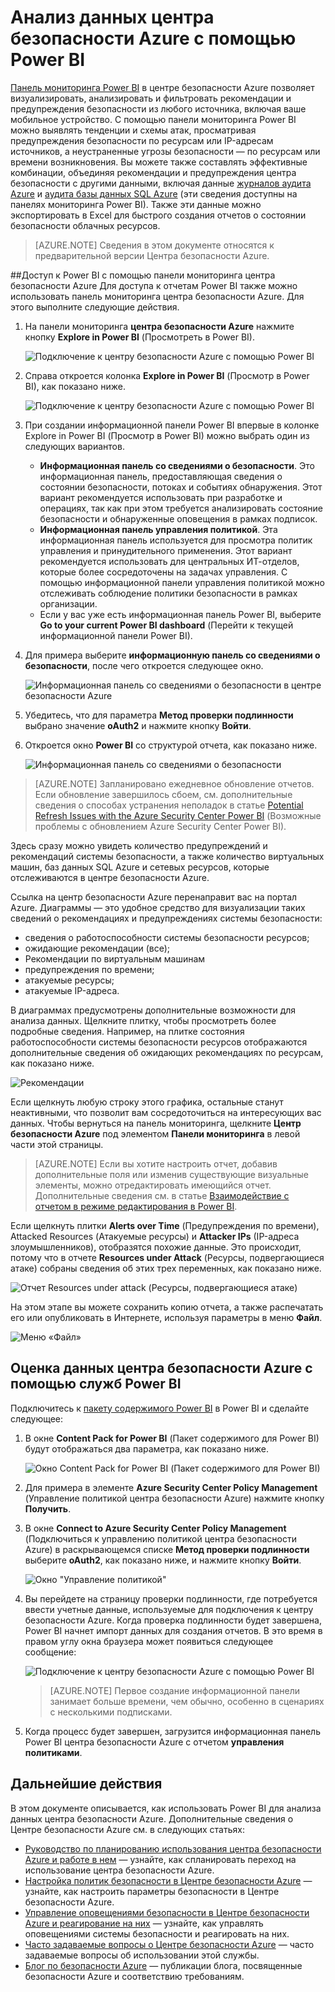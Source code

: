 <properties
   pageTitle="Анализ данных центра безопасности Azure с помощью Power BI | Microsoft Azure"
   description="Пакет содержимого центра безопасности Azure для Power BI позволяет легко обнаруживать предупреждения и рекомендации системы безопасности, а также информацию об атакуемых ресурсах и тенденциях на основе набора данных, созданного для ваших отчетов."
   services="security-center"
   documentationCenter="na"
   authors="YuriDio"
   manager="swadhwa"
   editor=""/>

<tags
   ms.service="security-center"
   ms.devlang="na"
   ms.topic="hero-article"
   ms.tgt_pltfrm="na"
   ms.workload="na"
   ms.date="06/03/2016"
   ms.author="yurid"/>

# Анализ данных центра безопасности Azure с помощью Power BI
[Панель мониторинга Power BI](http://aka.ms/azure-security-center-power-bi) в центре безопасности Azure позволяет визуализировать, анализировать и фильтровать рекомендации и предупреждения безопасности из любого источника, включая ваше мобильное устройство. С помощью панели мониторинга Power BI можно выявлять тенденции и схемы атак, просматривая предупреждения безопасности по ресурсам или IP-адресам источников, а неустраненные угрозы безопасности — по ресурсам или времени возникновения. Вы можете также составлять эффективные комбинации, объединяя рекомендации и предупреждения центра безопасности с другими данными, включая данные [журналов аудита Azure](https://powerbi.microsoft.com/blog/monitor-azure-audit-logs-with-power-bi/) и [аудита базы данных SQL Azure](https://powerbi.microsoft.com/blog/monitor-your-azure-sql-database-auditing-activity-with-power-bi/) (эти сведения доступны на панелях мониторинга Power BI). Также эти данные можно экспортировать в Excel для быстрого создания отчетов о состоянии безопасности облачных ресурсов.

> [AZURE.NOTE] Сведения в этом документе относятся к предварительной версии Центра безопасности Azure.


##Доступ к Power BI с помощью панели мониторинга центра безопасности Azure
Для доступа к отчетам Power BI также можно использовать панель мониторинга центра безопасности Azure. Для этого выполните следующие действия.

1. На панели мониторинга **центра безопасности Azure** нажмите кнопку **Explore in Power BI** (Просмотреть в Power BI).

	![Подключение к центру безопасности Azure с помощью Power BI](./media/security-center-powerbi/security-center-powerbi-fig9-new.png)

2. Справа откроется колонка **Explore in Power BI** (Просмотр в Power BI), как показано ниже.

	![Подключение к центру безопасности Azure с помощью Power BI](./media/security-center-powerbi/security-center-powerbi-fig2-new.png)

3. При создании информационной панели Power BI впервые в колонке Explore in Power BI (Просмотр в Power BI) можно выбрать один из следующих вариантов.

	- **Информационная панель со сведениями о безопасности**. Это информационная панель, предоставляющая сведения о состоянии безопасности, потоках и событиях обнаружения. Этот вариант рекомендуется использовать при разработке и операциях, так как при этом требуется анализировать состояние безопасности и обнаруженные оповещения в рамках подписок.
	- **Информационная панель управления политикой**. Эта информационная панель используется для просмотра политик управления и принудительного применения. Этот вариант рекомендуется использовать для центральных ИТ-отделов, которые более сосредоточены на задачах управления. С помощью информационной панели управления политикой можно отслеживать соблюдение политики безопасности в рамках организации.
	- Если у вас уже есть информационная панель Power BI, выберите **Go to your current Power BI dashboard** (Перейти к текущей информационной панели Power BI).

4. Для примера выберите **информационную панель со сведениями о безопасности**, после чего откроется следующее окно.

	![Информационная панель со сведениями о безопасности в центре безопасности Azure](./media/security-center-powerbi/security-center-powerbi-fig3-new.png)

5. Убедитесь, что для параметра **Метод проверки подлинности** выбрано значение **oAuth2** и нажмите кнопку **Войти**.
6. Откроется окно **Power BI** со структурой отчета, как показано ниже.
	
	![Информационная панель со сведениями о безопасности](./media/security-center-powerbi/security-center-powerbi-fig5.png)

> [AZURE.NOTE] Запланировано ежедневное обновление отчетов. Если обновление завершилось сбоем, см. дополнительные сведения о способах устранения неполадок в статье [Potential Refresh Issues with the Azure Security Center Power BI](https://blogs.msdn.microsoft.com/azuresecurity/2016/04/07/azure-security-center-power-bi-refresh-fails/) (Возможные проблемы с обновлением Azure Security Center Power BI).

Здесь сразу можно увидеть количество предупреждений и рекомендаций системы безопасности, а также количество виртуальных машин, баз данных SQL Azure и сетевых ресурсов, которые отслеживаются в центре безопасности Azure.

Ссылка на центр безопасности Azure перенаправит вас на портал Azure. Диаграммы — это удобное средство для визуализации таких сведений о рекомендациях и предупреждениях системы безопасности:

- сведения о работоспособности системы безопасности ресурсов;
- ожидающие рекомендации (все);
- Рекомендации по виртуальным машинам
- предупреждения по времени;
- атакуемые ресурсы;
- атакуемые IP-адреса.

В диаграммах предусмотрены дополнительные возможности для анализа данных. Щелкните плитку, чтобы просмотреть более подробные сведения. Например, на плитке состояния работоспособности системы безопасности ресурсов отображаются дополнительные сведения об ожидающих рекомендациях по ресурсам, как показано ниже.

![Рекомендации](./media/security-center-powerbi/security-center-powerbi-fig6.png)

Если щелкнуть любую строку этого графика, остальные станут неактивными, что позволит вам сосредоточиться на интересующих вас данных. Чтобы вернуться на панель мониторинга, щелкните **Центр безопасности Azure** под элементом **Панели мониторинга** в левой части этой страницы.

> [AZURE.NOTE] Если вы хотите настроить отчет, добавив дополнительные поля или изменив существующие визуальные элементы, можно отредактировать имеющийся отчет. Дополнительные сведения см. в статье [Взаимодействие с отчетом в режиме редактирования в Power BI](https://powerbi.microsoft.com/documentation/powerbi-service-interact-with-a-report-in-editing-view/).

Если щелкнуть плитки **Alerts over Time** (Предупреждения по времени), Attacked Resources (Атакуемые ресурсы) и **Attacker IPs** (IP-адреса злоумышленников), отобразятся похожие данные. Это происходит, потому что в отчете **Resources under Attack** (Ресурсы, подвергающиеся атаке) собраны сведения об этих трех переменных, как показано ниже.

![Отчет Resources under attack (Ресурсы, подвергающиеся атаке)](./media/security-center-powerbi/security-center-powerbi-fig7.png)

На этом этапе вы можете сохранить копию отчета, а также распечатать его или опубликовать в Интернете, используя параметры в меню **Файл**.

![Меню «Файл»](./media/security-center-powerbi/security-center-powerbi-fig8.png)

## Оценка данных центра безопасности Azure с помощью служб Power BI

Подключитесь к [пакету содержимого Power BI](https://msit.powerbi.com/groups/me/getdata/services) в Power BI и сделайте следующее:

1. В окне **Content Pack for Power BI** (Пакет содержимого для Power BI) будут отображаться два параметра, как показано ниже.

	![Окно Content Pack for Power BI (Пакет содержимого для Power BI)](./media/security-center-powerbi/security-center-powerbi-fig1-new.png)

2. Для примера в элементе **Azure Security Center Policy Management** (Управление политикой центра безопасности Azure) нажмите кнопку **Получить**.

3. В окне **Connect to Azure Security Center Policy Management** (Подключиться к управлению политикой центра безопасности Azure) в раскрывающемся списке **Метод проверки подлинности** выберите **oAuth2**, как показано ниже, и нажмите кнопку **Войти**.

	![Окно "Управление политикой"](./media/security-center-powerbi/security-center-powerbi-fig4-new.png)

4. Вы перейдете на страницу проверки подлинности, где потребуется ввести учетные данные, используемые для подключения к центру безопасности Azure. Когда проверка подлинности будет завершена, Power BI начнет импорт данных для создания отчетов. В это время в правом углу окна браузера может появиться следующее сообщение:

	![Подключение к центру безопасности Azure с помощью Power BI](./media/security-center-powerbi/security-center-powerbi-fig4.png)

	>[AZURE.NOTE] Первое создание информационной панели занимает больше времени, чем обычно, особенно в сценариях с несколькими подписками.

5. Когда процесс будет завершен, загрузится информационная панель Power BI центра безопасности Azure с отчетом **управления политиками**.


## Дальнейшие действия
В этом документе описывается, как использовать Power BI для анализа данных центра безопасности Azure. Дополнительные сведения о Центре безопасности Azure см. в следующих статьях:

- [Руководство по планированию использования центра безопасности Azure и работе в нем](security-center-planning-and-operations-guide.md) — узнайте, как спланировать переход на использование центра безопасности Azure.
- [Настройка политик безопасности в Центре безопасности Azure](security-center-policies.md) — узнайте, как настроить параметры безопасности в Центре безопасности Azure.
- [Управление оповещениями безопасности в Центре безопасности Azure и реагирование на них](security-center-managing-and-responding-alerts.md) — узнайте, как управлять оповещениями системы безопасности и реагировать на них.
- [Часто задаваемые вопросы о Центре безопасности Azure](security-center-faq.md) — часто задаваемые вопросы об использовании этой службы.
- [Блог по безопасности Azure](http://blogs.msdn.com/b/azuresecurity/) — публикации блога, посвященные безопасности Azure и соответствию требованиям.

<!---HONumber=AcomDC_0608_2016-->